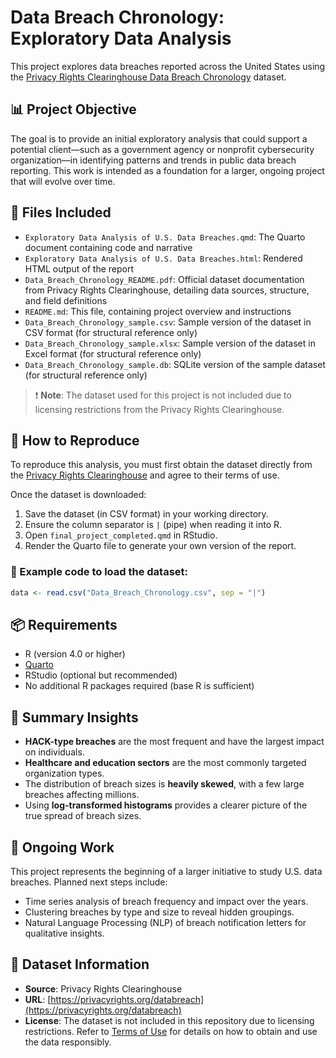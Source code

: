 # Data Breach Chronology: Exploratory Data Analysis

This project explores data breaches reported across the United States using the [Privacy Rights Clearinghouse Data Breach Chronology](https://privacyrights.org/databreach) dataset.

## 📊 Project Objective

The goal is to provide an initial exploratory analysis that could support a potential client—such as a government agency or nonprofit cybersecurity organization—in identifying patterns and trends in public data breach reporting. This work is intended as a foundation for a larger, ongoing project that will evolve over time.

## 📁 Files Included

- `Exploratory Data Analysis of U.S. Data Breaches.qmd`: The Quarto document containing code and narrative
- `Exploratory Data Analysis of U.S. Data Breaches.html`: Rendered HTML output of the report
- `Data_Breach_Chronology_README.pdf`: Official dataset documentation from Privacy Rights Clearinghouse, detailing data sources, structure, and field definitions
- `README.md`: This file, containing project overview and instructions
- `Data_Breach_Chronology_sample.csv`: Sample version of the dataset in CSV format (for structural reference only)
- `Data_Breach_Chronology_sample.xlsx`: Sample version of the dataset in Excel format (for structural reference only)
- `Data_Breach_Chronology_sample.db`: SQLite version of the sample dataset (for structural reference only)

> ❗ **Note**: The dataset used for this project is not included due to licensing restrictions from the Privacy Rights Clearinghouse.

## 🔧 How to Reproduce

To reproduce this analysis, you must first obtain the dataset directly from the [Privacy Rights Clearinghouse](https://privacyrights.org/databreach) and agree to their terms of use.

Once the dataset is downloaded:

1. Save the dataset (in CSV format) in your working directory.
2. Ensure the column separator is `|` (pipe) when reading it into R.
3. Open `final_project_completed.qmd` in RStudio.
4. Render the Quarto file to generate your own version of the report.

### 🔢 Example code to load the dataset:

```r
data <- read.csv("Data_Breach_Chronology.csv", sep = "|")
```

## 📦 Requirements

- R (version 4.0 or higher)
- [Quarto](https://quarto.org/)
- RStudio (optional but recommended)
- No additional R packages required (base R is sufficient)

## 📌 Summary Insights

- **HACK-type breaches** are the most frequent and have the largest impact on individuals.
- **Healthcare and education sectors** are the most commonly targeted organization types.
- The distribution of breach sizes is **heavily skewed**, with a few large breaches affecting millions.
- Using **log-transformed histograms** provides a clearer picture of the true spread of breach sizes.

## 🚧 Ongoing Work

This project represents the beginning of a larger initiative to study U.S. data breaches. Planned next steps include:

- Time series analysis of breach frequency and impact over the years.
- Clustering breaches by type and size to reveal hidden groupings.
- Natural Language Processing (NLP) of breach notification letters for qualitative insights.

## 📝 Dataset Information

- **Source**: Privacy Rights Clearinghouse  
- **URL**: [https://privacyrights.org/databreach](https://privacyrights.org/databreach)  
- **License**: The dataset is not included in this repository due to licensing restrictions. Refer to [Terms of Use](https://privacyrights.org) for details on how to obtain and use the data responsibly.
